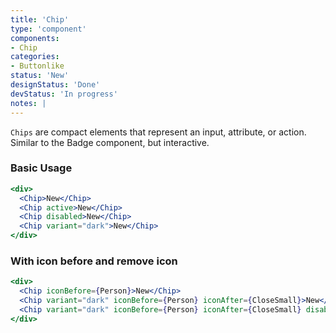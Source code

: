 ```yaml
---
title: 'Chip'
type: 'component'
components:
- Chip
categories:
- Buttonlike
status: 'New'
designStatus: 'Done'
devStatus: 'In progress'
notes: |
---
```


``Chips`` are compact elements that represent an input, attribute, or action. Similar to the Badge component, but interactive.

### Basic Usage

```jsx live
<div>
  <Chip>New</Chip>
  <Chip active>New</Chip>
  <Chip disabled>New</Chip>
  <Chip variant="dark">New</Chip>
</div>
```

### With icon before and remove icon

```jsx live
<div>
  <Chip iconBefore={Person}>New</Chip>
  <Chip variant="dark" iconBefore={Person} iconAfter={CloseSmall}>New</Chip>
  <Chip variant="dark" iconBefore={Person} iconAfter={CloseSmall} disabled>New</Chip>
</div>
```